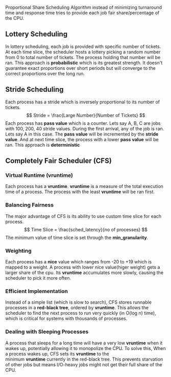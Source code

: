 Proportional Share Scheduling Algorithm instead of minimizing turnaround time and response time tries to provide each job fair share/percentage of the CPU.

## Lottery Scheduling
In lottery scheduling, each job is provided with specific number of tickets. At each time slice, the scheduler hosts a lottery picking a random number from 0 to total number of tickets. The process holding that number will be ran. This approach is **probabilistic** which is its greatest strength. It doesn't guarantee exact proportions over short periods but will converge to the correct proportions over the long run.

## Stride Scheduling
Each process has a stride which is inversely proportional to its number of tickets.
$$ Stride = \frac{Large Number}{Number of Tickets} $$
Each process has **pass value** which is a counter. Lets say A, B, C are jobs with 100, 200, 40 stride values. During the first arrival, any of the job is ran. Lets say A in this case. The **pass value** will be incremented by the **stride value**. And at next time slice, the process with a lower **pass value** will be ran. This approach is **deterministic**

## Completely Fair Scheduler (CFS)

### Virtual Runtime (vruntime)
Each process has a **vruntime**. **vruntime** is a measure of the total execution time of a process. The process with the least **vruntime** will be ran first.

### Balancing Fairness
The major advantage of CFS is its ability to use custom time slice for each process.
$$ Time Slice = \frac{sched_latency}{no of processes} $$
 The minimum value of time slice is set through the **min_granularity**.

### Weighting
Each process has a **nice** value which ranges from -20 to +19 which is mapped to a weight. A process with lower nice value(higer weight) gets a larger share of the cpu. Its **vruntime** accumulates more slowly, causing the scheduler to pick it more often.

### Efficient Implementation
Instead of a simple list (which is slow to search), CFS stores runnable processes in a **red-black tree**, ordered by **vruntime**. This allows the scheduler to find the next process to run very quickly (in O(log n) time), which is critical for systems with thousands of processes.

### Dealing with Sleeping Processes
A process that sleeps for a long time will have a very low **vruntime** when it wakes up, potentially allowing it to monopolize the CPU. To solve this, When a process wakes up, CFS sets its **vruntime** to the minimum **vruntime** currently in the red-black tree. This prevents starvation of other jobs but means I/O-heavy jobs might not get their full share of the CPU.